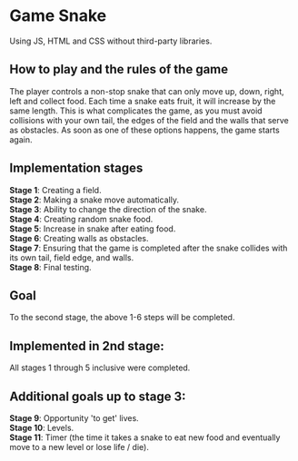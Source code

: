 # Game Snake
Using JS, HTML and CSS without third-party libraries.
## How to play and the rules of the game
The player controls a non-stop snake that can only move up, down, right, left and collect food. Each time a snake eats fruit, it will increase by the same length. This is what complicates the game, as you must avoid collisions with your own tail, the edges of the field and the walls that serve as obstacles. As soon as one of these options happens, the game starts again.
## Implementation stages
**Stage 1**: Creating a field.  <br />
**Stage 2**: Making a snake move automatically. <br />
**Stage 3**: Ability to change the direction of the snake. <br />
**Stage 4**: Creating random snake food. <br />
**Stage 5**: Increase in snake after eating food. <br />
**Stage 6**: Creating walls as obstacles. <br />
**Stage 7**: Ensuring that the game is completed after the snake collides with its own tail, field edge, and walls. <br />
**Stage 8**: Final testing. <br />
## Goal
To the second stage, the above 1-6 steps will be completed.
##
##
## Implemented in 2nd stage: 
All stages 1 through 5 inclusive were completed.
## Additional goals up to stage 3:
**Stage 9**: Opportunity 'to get' lives. <br />
**Stage 10**: Levels. <br />
**Stage 11**: Timer (the time it takes a snake to eat new food and eventually move to a new level or lose life / die). <br />
